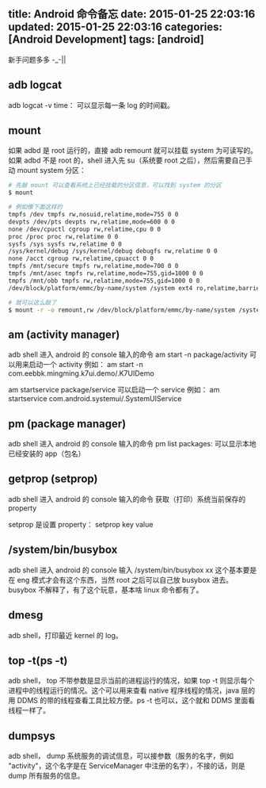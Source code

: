 title: Android 命令备忘
date: 2015-01-25 22:03:16
updated: 2015-01-25 22:03:16
categories: [Android Development]
tags: [android]
---

新手问题多多 -_-|| 

## adb logcat
adb logcat -v time： 可以显示每一条 log 的时间戳。

## mount
如果 adbd 是 root 运行的，直接 adb remount 就可以挂载 system 为可读写的。如果 adbd 不是 root 的，shell 进入先 su（系统要 root 之后），然后需要自己手动 mount system 分区：

```bash
# 先敲 mount 可以查看系统上已经挂载的分区信息，可以找到 system 的分区
$ mount

# 例如像下面这样的
tmpfs /dev tmpfs rw,nosuid,relatime,mode=755 0 0
devpts /dev/pts devpts rw,relatime,mode=600 0 0
none /dev/cpuctl cgroup rw,relatime,cpu 0 0
proc /proc proc rw,relatime 0 0
sysfs /sys sysfs rw,relatime 0 0
/sys/kernel/debug /sys/kernel/debug debugfs rw,relatime 0 0
none /acct cgroup rw,relatime,cpuacct 0 0
tmpfs /mnt/secure tmpfs rw,relatime,mode=700 0 0
tmpfs /mnt/asec tmpfs rw,relatime,mode=755,gid=1000 0 0
tmpfs /mnt/obb tmpfs rw,relatime,mode=755,gid=1000 0 0
/dev/block/platform/emmc/by-name/system /system ext4 ro,relatime,barrier=1,data=ordered 0 0

# 就可以这么敲了
$ mount -r -o remount,rw /dev/block/platform/emmc/by-name/system /system
```

## am (activity manager)
adb shell 进入 android 的 console 输入的命令 
am start -n package/activity 可以用来启动一个 activity 例如：
am start -n com.eebbk.mingming.k7ui.demo/.K7UIDemo

am startservice package/service 可以启动一个 service 例如：
am startservice com.android.systemui/.SystemUIService 

## pm (package manager)
adb shell 进入 android 的 console 输入的命令
pm list packages: 可以显示本地已经安装的 app（包名）

## getprop (setprop)
adb shell 进入 android 的 console 输入的命令
获取（打印）系统当前保存的 property

setprop 是设置 property： setprop key value

## /system/bin/busybox
adb shell 进入 android 的 console 输入 /system/bin/busybox xx 
这个基本要是在 eng 模式才会有这个东西，当然 root 之后可以自己放 busybox 进去。 busybox 不解释了，有了这个玩意，基本啥 linux 命令都有了。

## dmesg
adb shell，打印最近 kernel 的 log。

## top -t(ps -t)
adb shell， top 不带参数是显示当前的进程运行的情况，如果 top -t 则显示每个进程中的线程运行的情况。这个可以用来查看 native 程序线程的情况，java 层的用 DDMS 的带的线程查看工具比较方便。ps -t 也可以，这个就和 DDMS 里面看线程一样了。

## dumpsys
adb shell， dump 系统服务的调试信息，可以接参数（服务的名字，例如 "activity"，这个名字是在 ServiceManager 中注册的名字），不接的话，则是 dump 所有服务的信息。

